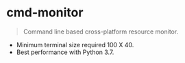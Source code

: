 # cmd-monitor
> Command line based cross-platform resource monitor.   
- Minimum terminal size required 100 X 40.
- Best performance with Python 3.7.

  
